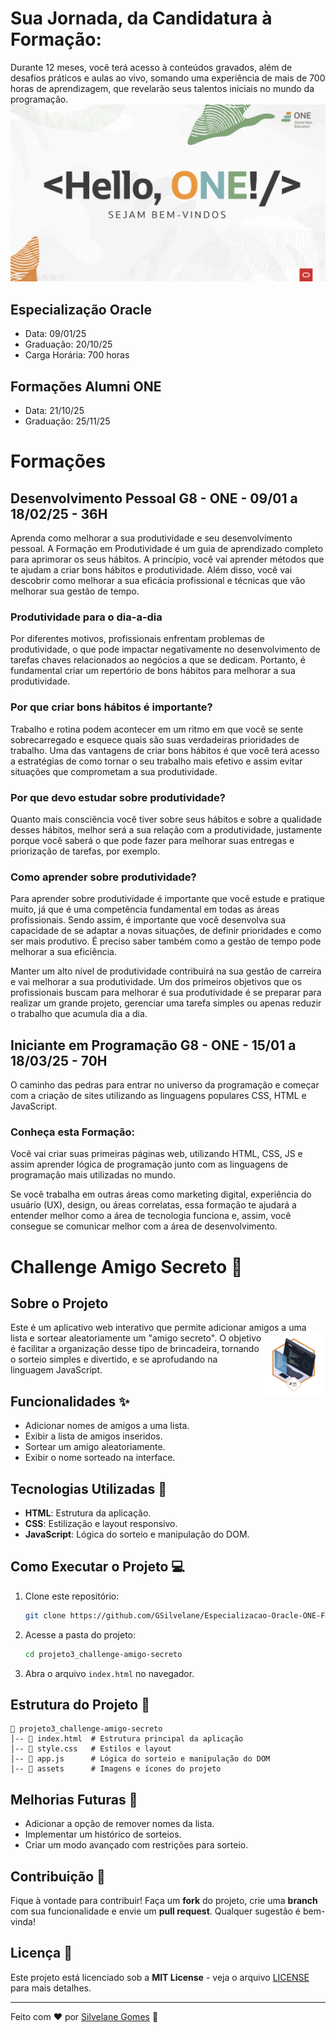 # Sua Jornada, da Candidatura à Formação:
Durante 12 meses, você terá acesso à conteúdos gravados, além de desafios práticos e aulas ao vivo, somando uma experiência de mais de 700 horas de aprendizagem, que revelarão seus talentos iniciais no mundo da programação.
<img src="img/helloONE.webp">
## Especialização Oracle
- Data: 09/01/25
- Graduação: 20/10/25
- Carga Horária: 700 horas
## Formações Alumni ONE
- Data: 21/10/25
- Graduação: 25/11/25

# Formações
## Desenvolvimento Pessoal G8 - ONE - 09/01 a 18/02/25 - 36H
Aprenda como melhorar a sua produtividade e seu desenvolvimento pessoal.
A Formação em Produtividade é um guia de aprendizado completo para aprimorar os seus hábitos. A princípio, você vai aprender métodos que te ajudam a criar bons hábitos e produtividade. Além disso, você vai descobrir como melhorar a sua eficácia profissional e técnicas que vão melhorar sua gestão de tempo.

### Produtividade para o dia-a-dia
Por diferentes motivos, profissionais enfrentam problemas de produtividade, o que pode impactar negativamente no desenvolvimento de tarefas chaves relacionados ao negócios a que se dedicam. Portanto, é fundamental criar um repertório de bons hábitos para melhorar a sua produtividade.

### Por que criar bons hábitos é importante?
Trabalho e rotina podem acontecer em um ritmo em que você se sente sobrecarregado e esquece quais são suas verdadeiras prioridades de trabalho. Uma das vantagens de criar bons hábitos é que você terá acesso a estratégias de como tornar o seu trabalho mais efetivo e assim evitar situações que comprometam a sua produtividade.

### Por que devo estudar sobre produtividade?
Quanto mais consciência você tiver sobre seus hábitos e sobre a qualidade desses hábitos, melhor será a sua relação com a produtividade, justamente porque você saberá o que pode fazer para melhorar suas entregas e priorização de tarefas, por exemplo.

### Como aprender sobre produtividade?
Para aprender sobre produtividade é importante que você estude e pratique muito, já que é uma competência fundamental em todas as áreas profissionais. Sendo assim, é importante que você desenvolva sua capacidade de se adaptar a novas situações, de definir prioridades e como ser mais produtivo. É preciso saber também como a gestão de tempo pode melhorar a sua eficiência.

Manter um alto nível de produtividade contribuirá na sua gestão de carreira e vai melhorar a sua produtividade. Um dos primeiros objetivos que os profissionais buscam para melhorar é sua produtividade é se preparar para realizar um grande projeto, gerenciar uma tarefa simples ou apenas reduzir o trabalho que acumula dia a dia.

## Iniciante em Programação G8 - ONE - 15/01 a 18/03/25 - 70H
O caminho das pedras para entrar no universo da programação e começar com a criação de sites utilizando as linguagens populares CSS, HTML e JavaScript.
### Conheça esta Formação:
Você vai criar suas primeiras páginas web, utilizando HTML, CSS, JS e assim aprender lógica de programação junto com as linguagens de programação mais utilizadas no mundo.

Se você trabalha em outras áreas como marketing digital, experiência do usuário (UX), design, ou áreas correlatas, essa formação te ajudará a entender melhor como a área de tecnologia funciona e, assim, você consegue se comunicar melhor com a área de desenvolvimento.

# Challenge Amigo Secreto 🎁

<div>
  
## Sobre o Projeto
Este é um aplicativo web interativo que permite adicionar amigos a uma lista e sortear aleatoriamente um "amigo secreto".<img  align="right" src="img/badge-challenge-amigo-secreto.webp" alt="badge challenge amigo secreto" width="100px" padding="10px"> O objetivo é facilitar a organização desse tipo de brincadeira, tornando o sorteio simples e divertido, e se aprofudando na linguagem JavaScript. 


## Funcionalidades ✨
- Adicionar nomes de amigos a uma lista.
- Exibir a lista de amigos inseridos.
- Sortear um amigo aleatoriamente.
- Exibir o nome sorteado na interface.

## Tecnologias Utilizadas 🚀
- **HTML**: Estrutura da aplicação.
- **CSS**: Estilização e layout responsivo.
- **JavaScript**: Lógica do sorteio e manipulação do DOM.

## Como Executar o Projeto 💻
1. Clone este repositório:
   ```sh
   git clone https://github.com/GSilvelane/Especializacao-Oracle-ONE-F2-T8.git
   ```
2. Acesse a pasta do projeto:
   ```sh
   cd projeto3_challenge-amigo-secreto
   ```
3. Abra o arquivo `index.html` no navegador.

## Estrutura do Projeto 📂
```
📁 projeto3_challenge-amigo-secreto
│-- 📄 index.html  # Estrutura principal da aplicação
│-- 📄 style.css   # Estilos e layout
│-- 📄 app.js      # Lógica do sorteio e manipulação do DOM
│-- 📁 assets      # Imagens e ícones do projeto
```

## Melhorias Futuras 🚀
- Adicionar a opção de remover nomes da lista.
- Implementar um histórico de sorteios.
- Criar um modo avançado com restrições para sorteio.

## Contribuição 🤝
Fique à vontade para contribuir! Faça um **fork** do projeto, crie uma **branch** com sua funcionalidade e envie um **pull request**. Qualquer sugestão é bem-vinda!

## Licença 📜
Este projeto está licenciado sob a **MIT License** - veja o arquivo [LICENSE](LICENSE) para mais detalhes.

---
Feito com ❤️ por [Silvelane Gomes](https://github.com/GSilvelane) 🚀
</div>
